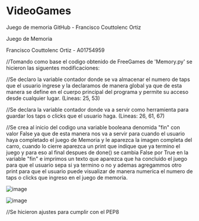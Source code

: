 # VideoGames
Juego de memoria GitHub - Francisco Couttolenc Ortiz

Juego de Memoria

Francisco Couttolenc Ortiz - A01754959

//Tomando como base el codigo obtenido de FreeGames de 'Memory.py' se hicieron las siguentes modificaciones:

//Se declaro la variable contador donde se va almacenar el numero de taps que el usuario ingrese y la declaramos de manera global ya que de esta manera se define en el cuerpo principal del programa y permite su acceso desde cualquier lugar. (Lineas: 25, 53)

//Se declara la variable contador donde va a servir como herramienta para guardar los taps o clicks que el usuario haga. (Lineas: 26, 61, 67)

//Se crea al inicio del codigo una variable booleana denomida "fin" con valor False ya que de esta manera nos va a servir para cuando el usuario haya completado el juego de Memoria y le aparezca la imagen completa del carro, cuando lo cierre aparezca un print que indique que ya termino el juego y para eso al final despues de done() se cambia False por True en la variable "fin" e imprimos un texto que aparezca que ha concluido el juego para que el usuario sepa si ya termino o no y ademas agregammos otro print para que el usuario puede visualizar de manera numerica el numero de taps o clicks que ingreso en el juego de memoria.



![image](https://user-images.githubusercontent.com/105402763/168410884-03b111d1-ee6d-4838-9ad8-2eec6f23f05e.png)

![image](https://user-images.githubusercontent.com/105402763/168410890-01196cb7-48b8-4e93-b4c9-4385221eef78.png)



//Se hicieron ajustes para cumplir con el PEP8
